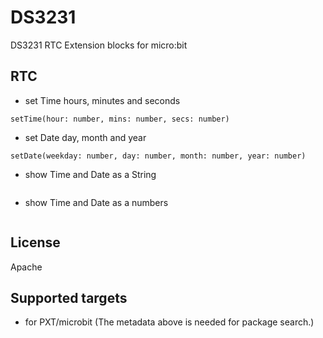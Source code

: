 # DS3231

 DS3231 RTC Extension blocks for micro:bit


## RTC

* set Time hours, minutes and seconds
```blocks
setTime(hour: number, mins: number, secs: number)

```

* set Date day, month and year

```blocks
setDate(weekday: number, day: number, month: number, year: number)
```

* show Time and Date as a String

```blocks
```

* show Time and Date as a numbers

```blocks
```

## License

Apache

## Supported targets

* for PXT/microbit
(The metadata above is needed for package search.)

